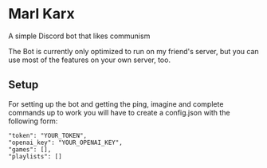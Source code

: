 # Marl Karx
A simple Discord bot that likes communism

The Bot is currently only optimized to run on my friend's server, but you can use most of the features on your own server, too.

## Setup
For setting up the bot and getting the ping, imagine and complete commands up to work you will have to create a config.json with the following form:

``` 
"token": "YOUR_TOKEN",
"openai_key": "YOUR_OPENAI_KEY",
"games": [],
"playlists": []
